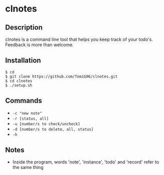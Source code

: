 # clnotes

## Description
clnotes is a command line tool that helps you keep track of your todo's. Feedback is more than welcome.

## Installation
```
$ cd
$ git clone https://github.com/TomiG06/clnotes.git
$ cd clnotes
$ ./setup.sh
```

## Commands
* `-c "new note"`
* `-r [status, all]`
* `-u [number/s to check/uncheck]`
* `-d [number/s to delete, all, status]`
* `-h`

## Notes

* Inside the program, words 'note', 'instance', 'todo' and 'record' refer to the same thing
